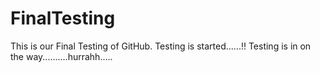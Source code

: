 # FinalTesting
This is our Final Testing of GitHub.
Testing is started......!!
Testing is in on the way..........hurrahh.....
